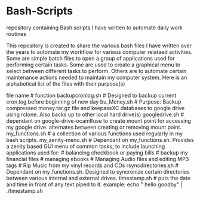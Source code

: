 # Bash-Scripts
repository containing Bash scripts I have written to automate daily work routines

This repository is created to share the various bash files I have written over the years to automate my workflow for various computer relataed activities.  Some are simple batch files to open a group of applications used for performing certain tasks. Some are used to create a graphical menu to select between different tasks to perform.  Others are to automate certain maintenance actions needed to maintain my computer system. Here is an alphabetical list of the files with their purpose(s)

  file name # function
	backupcronlog.sh  # Designed to backup current cron.log before beginning of new day
	bu_Money.sh       # Purpose: Backup compressed money.tar.gz file and keepassXC databases to google drive using rclone. Also backs up to other local hard drive(s)
	googledrive.sh    # dependant on google-drive-ocamlfuse to create mount point for accessing my google drive. alternates between creating or removing mount point.
	my_functions.sh   # a collection of various functions used regularly in my bash scripts.
	my_zenity-menu.sh # Dependant on my_functions.sh. Provides a zenity based GUI menu of common tasks, to include launching applications used for:
	                  # balancing checkbook or paying bills
										# backup my financial files
										# managing ebooks
										# Managing Audio files and editing MP3 tags
										# Rip Music from my vinyl records and CDs
rsyncdirectories.sh # Dependant on my_functions.sh.  Designed to syncronize certain directories between various internal and external drives.
timestamp.sh				# puts the date and time in front of any text piped to it. example: echo " hello goodby" | ./timestamp.sh
